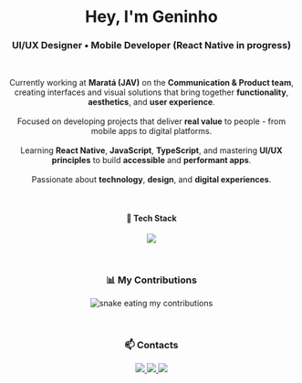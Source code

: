 <h1 align="center">Hey, I'm <strong>Geninho</strong></h1>

<h3 align="center">
  UI/UX Designer • Mobile Developer (React Native in progress)
</h3>

<br/>

<p align="center">
  Currently working at <strong>Maratá (JAV)</strong> on the <strong>Communication & Product team</strong>, <br/>
  creating interfaces and visual solutions that bring together <strong>functionality</strong>, <strong>aesthetics</strong>, 
  and <strong>user experience</strong>. <br/><br/>
  Focused on developing projects that deliver <strong>real value</strong> to people - from mobile apps 
  to digital platforms. <br/><br/>
  Learning <strong>React Native</strong>, <strong>JavaScript</strong>, <strong>TypeScript</strong>, and mastering 
  <strong>UI/UX principles</strong> to build <strong>accessible</strong> and <strong>performant apps</strong>. <br/><br/>
  Passionate about <strong>technology</strong>, <strong>design</strong>, and <strong>digital experiences</strong>.
</p>

<br/>

<h4 align="center">🚀 Tech Stack</h4>
<p align="center">
  <img src="https://skillicons.dev/icons?i=figma,tailwind,react,css,html,javascript,typescript,git,photoshop,illustrator"/>
</p>

<br/>

<h3 align="center">📊 My Contributions</h3>
<p align="center">
  <img alt="snake eating my contributions" src="https://github.com/gen1nh/assets-readme/blob/main/github-contribution-grid-snake.svg" />
</p>

<br/>

<h3 align="center">📫 Contacts</h3>
<p align="center">
  <a href="https://www.linkedin.com/in/gen1nh" target="_blank">
    <img src="https://img.shields.io/badge/LinkedIn-0A66C2?style=for-the-badge&logo=linkedin&logoColor=white"/>
  </a>
  <a href="https://github.com/gen1nh" target="_blank">
    <img src="https://img.shields.io/badge/GitHub-181717?style=for-the-badge&logo=github&logoColor=white"/>
  </a>
  <a href="mailto:geninho@email.com">
    <img src="https://img.shields.io/badge/Email-D14836?style=for-the-badge&logo=gmail&logoColor=white"/>
  </a>
</p>
